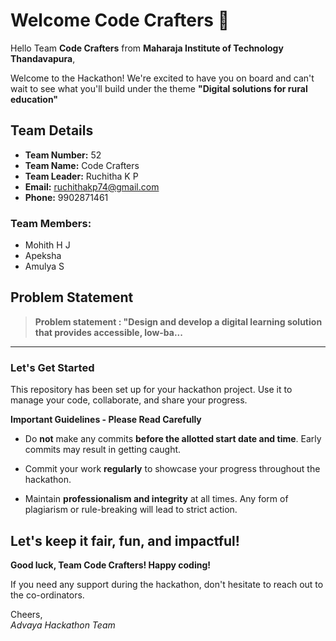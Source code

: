 # Welcome Code Crafters 👋

Hello Team **Code Crafters** from **Maharaja Institute of Technology Thandavapura**,

Welcome to the Hackathon! We're excited to have you on board and can't wait to see what you'll build under the theme **"Digital solutions for rural education"** 

## Team Details

- **Team Number:** 52  
- **Team Name:** Code Crafters
- **Team Leader:** Ruchitha K P  
- **Email:** ruchithakp74@gmail.com  
- **Phone:** 9902871461  

### Team Members:
- Mohith H J 
- Apeksha 
- Amulya S 

## Problem Statement

> **Problem statement : "Design and develop a digital learning solution that provides accessible, low-ba...**

---

### Let's Get Started 

This repository has been set up for your hackathon project. Use it to manage your code, collaborate, and share your progress.

**Important Guidelines - Please Read Carefully**

- Do **not** make any commits **before the allotted start date and time**. Early commits may result in getting caught.
- Commit your work **regularly** to showcase your progress throughout the hackathon.

- Maintain **professionalism and integrity** at all times. Any form of plagiarism or rule-breaking will lead to strict action.

Let's keep it fair, fun, and impactful! 
---

**Good luck, Team Code Crafters! Happy coding!**

If you need any support during the hackathon, don't hesitate to reach out to the co-ordinators.

Cheers,  
_Advaya Hackathon Team_